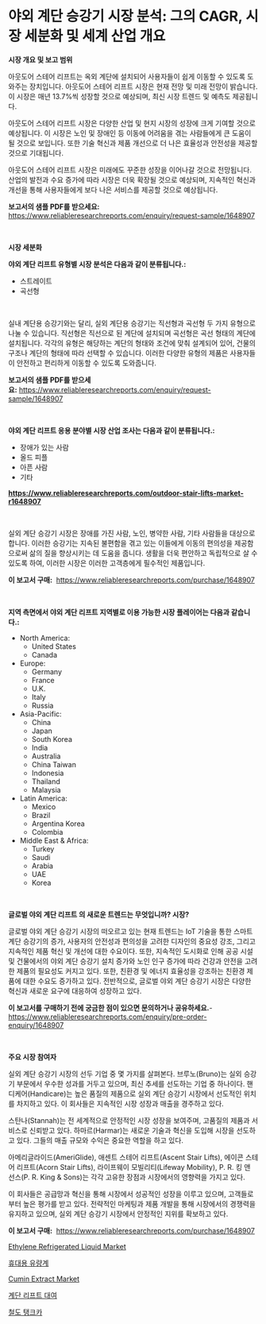 <p><h1>야외 계단 승강기 시장 분석: 그의 CAGR, 시장 세분화 및 세계 산업 개요</h1></p><p><strong>시장 개요 및 보고 범위</strong></p>
<p><p>아웃도어 스테어 리프트는 옥외 계단에 설치되어 사용자들이 쉽게 이동할 수 있도록 도와주는 장치입니다. 아웃도어 스테어 리프트 시장은 현재 전망 및 미래 전망이 밝습니다. 이 시장은 매년 13.7%씩 성장할 것으로 예상되며, 최신 시장 트렌드 및 예측도 제공됩니다. </p><p>아웃도어 스테어 리프트 시장은 다양한 산업 및 현지 시장의 성장에 크게 기여할 것으로 예상됩니다. 이 시장은 노인 및 장애인 등 이동에 어려움을 겪는 사람들에게 큰 도움이 될 것으로 보입니다. 또한 기술 혁신과 제품 개선으로 더 나은 효율성과 안전성을 제공할 것으로 기대됩니다.</p><p>아웃도어 스테어 리프트 시장은 미래에도 꾸준한 성장을 이어나갈 것으로 전망됩니다. 산업의 발전과 수요 증가에 따라 시장은 더욱 확장될 것으로 예상되며, 지속적인 혁신과 개선을 통해 사용자들에게 보다 나은 서비스를 제공할 것으로 예상됩니다.</p></p>
<p><strong>보고서의 샘플 PDF를 받으세요:</strong> <a href="https://www.reliableresearchreports.com/enquiry/request-sample/1648907">https://www.reliableresearchreports.com/enquiry/request-sample/1648907</a></p>
<p>&nbsp;</p>
<p><strong>시장 세분화</strong></p>
<p><strong>야외 계단 리프트 유형별 시장 분석은 다음과 같이 분류됩니다.:</strong></p>
<p><ul><li>스트레이트</li><li>곡선형</li></ul></p>
<p>&nbsp;</p>
<p><p>실내 계단용 승강기와는 달리, 실외 계단용 승강기는 직선형과 곡선형 두 가지 유형으로 나눌 수 있습니다. 직선형은 직선으로 된 계단에 설치되며 곡선형은 곡선 형태의 계단에 설치됩니다. 각각의 유형은 해당하는 계단의 형태와 조건에 맞춰 설계되어 있어, 건물의 구조나 계단의 형태에 따라 선택할 수 있습니다. 이러한 다양한 유형의 제품은 사용자들이 안전하고 편리하게 이동할 수 있도록 도와줍니다.</p></p>
<p><strong>보고서의 샘플 PDF를 받으세요:</strong>&nbsp;<a href="https://www.reliableresearchreports.com/enquiry/request-sample/1648907">https://www.reliableresearchreports.com/enquiry/request-sample/1648907</a></p>
<p>&nbsp;</p>
<p><strong> 야외 계단 리프트 응용 분야별 시장 산업 조사는 다음과 같이 분류됩니다.:</strong></p>
<p><ul><li>장애가 있는 사람</li><li>올드 피플</li><li>아픈 사람</li><li>기타</li></ul></p>
<p><strong><a href="https://www.reliableresearchreports.com/outdoor-stair-lifts-market-r1648907">https://www.reliableresearchreports.com/outdoor-stair-lifts-market-r1648907</a></strong></p>
<p>&nbsp;</p>
<p><p>실외 계단 승강기 시장은 장애를 가진 사람, 노인, 병약한 사람, 기타 사람들을 대상으로합니다. 이러한 승강기는 지속된 불편함을 겪고 있는 이들에게 이동의 편의성을 제공함으로써 삶의 질을 향상시키는 데 도움을 줍니다. 생활을 더욱 편안하고 독립적으로 살 수 있도록 하여, 이러한 시장은 이러한 고객층에게 필수적인 제품입니다.</p></p>
<p><strong>이 보고서 구매:</strong>&nbsp; <a href="https://www.reliableresearchreports.com/purchase/1648907">https://www.reliableresearchreports.com/purchase/1648907</a></p>
<p>&nbsp;</p>
<p><strong>지역 측면에서 야외 계단 리프트 지역별로 이용 가능한 시장 플레이어는 다음과 같습니다.:</strong></p>
<p><ul>
    <li>
        North America:
        <ul>
            <li>United States</li>
            <li>Canada</li>
        </ul>
    </li>
    <li>
        Europe:
        <ul>
            <li>Germany</li>
            <li>France</li>
            <li>U.K.</li>
            <li>Italy</li>
            <li>Russia</li>
        </ul>
    </li>
    <li>
        Asia-Pacific:
        <ul>
            <li>China</li>
            <li>Japan</li>
            <li>South Korea</li>
            <li>India</li>
            <li>Australia</li>
            <li>China Taiwan</li>
            <li>Indonesia</li>
            <li>Thailand</li>
            <li>Malaysia</li>
        </ul>
    </li>
    <li>
        Latin America:
        <ul>
            <li>Mexico</li>
            <li>Brazil</li>
            <li>Argentina Korea</li>
            <li>Colombia</li>
        </ul>
    </li>
    <li>
        Middle East & Africa:
        <ul>
            <li>Turkey</li>
            <li>Saudi</li>
            <li>Arabia</li>
            <li>UAE</li>
            <li>Korea</li>
        </ul>
    </li>
    </ul></p>
<p>&nbsp;</p>
<p><strong>글로벌 야외 계단 리프트 의 새로운 트렌드는 무엇입니까? 시장?</strong></p>
<p><p>글로벌 야외 계단 승강기 시장의 떠오르고 있는 현재 트렌드는 IoT 기술을 통한 스마트 계단 승강기의 증가, 사용자의 안전성과 편의성을 고려한 디자인의 중요성 강조, 그리고 지속적인 제품 혁신 및 개선에 대한 수요이다. 또한, 지속적인 도시화로 인해 공공 시설 및 건물에서의 야외 계단 승강기 설치 증가와 노인 인구 증가에 따라 건강과 안전을 고려한 제품의 필요성도 커지고 있다. 또한, 친환경 및 에너지 효율성을 강조하는 친환경 제품에 대한 수요도 증가하고 있다. 전반적으로, 글로벌 야외 계단 승강기 시장은 다양한 혁신과 새로운 요구에 대응하여 성장하고 있다.</p></p>
<p><strong>이 보고서를 구매하기 전에 궁금한 점이 있으면 문의하거나 공유하세요.</strong>- <a href="https://www.reliableresearchreports.com/enquiry/pre-order-enquiry/1648907">https://www.reliableresearchreports.com/enquiry/pre-order-enquiry/1648907</a></p>
<p>&nbsp;</p>
<p><strong>주요 시장 참여자</strong></p>
<p><p>실외 계단 승강기 시장의 선두 기업 중 몇 가지를 살펴본다. 브루노(Bruno)는 실외 승강기 부문에서 우수한 성과를 거두고 있으며, 최신 추세를 선도하는 기업 중 하나이다. 핸디케어(Handicare)는 높은 품질의 제품으로 실외 계단 승강기 시장에서 선도적인 위치를 차지하고 있다. 이 회사들은 지속적인 시장 성장과 매출을 경주하고 있다.</p><p>스탄나(Stannah)는 전 세계적으로 안정적인 시장 성장을 보여주며, 고품질의 제품과 서비스로 신뢰받고 있다. 하마르(Harmar)는 새로운 기술과 혁신을 도입해 시장을 선도하고 있다. 그들의 매출 규모와 수익은 중요한 역할을 하고 있다.</p><p>아메리글라이드(AmeriGlide), 애센트 스테어 리프트(Ascent Stair Lifts), 에이콘 스테어 리프트(Acorn Stair Lifts), 라이프웨이 모빌리티(Lifeway Mobility), P. R. 킹 앤 선스(P. R. King & Sons)는 각각 고유한 장점과 시장에서의 영향력을 가지고 있다.</p><p>이 회사들은 공급망과 혁신을 통해 시장에서 성공적인 성장을 이루고 있으며, 고객들로부터 높은 평가를 받고 있다. 전략적인 마케팅과 제품 개발을 통해 시장에서의 경쟁력을 유지하고 있으며, 실외 계단 승강기 시장에서 안정적인 지위를 확보하고 있다.</p></p>
<p><strong>이 보고서 구매:</strong>&nbsp;&nbsp;<a href="https://www.reliableresearchreports.com/purchase/1648907">https://www.reliableresearchreports.com/purchase/1648907</a></p>
<p><p><a href="https://issuu.com/reportprime-2/docs/ethylene-refrigerated-liquid-market-size-2030.pptx">Ethylene Refrigerated Liquid Market</a></p><p><a href="https://medium.com/@emmamoy1/%ED%9C%B4%EB%8C%80%EC%9A%A9-%EC%9C%A0%EB%9F%89%EA%B3%84-%EC%8B%9C%EC%9E%A5-%EC%8B%9C%EC%9E%A5-%EC%A0%90%EC%9C%A0%EC%9C%A8-%EC%8B%9C%EC%9E%A5-%ED%8A%B8%EB%A0%8C%EB%93%9C-%EB%B0%8F-%EB%AF%B8%EB%9E%98-%EC%84%B1%EC%9E%A5-%ED%83%90%EC%83%89-97d31905ddb2">휴대용 유량계</a></p><p><a href="https://issuu.com/reportprime-2/docs/cumin-extract-market-size-2030.pptx">Cumin Extract Market</a></p><p><a href="https://github.com/trmesnao7959541/Market-Research-Report-List-1/blob/main/939918028386.md">계단 리프트 대여</a></p><p><a href="https://medium.com/@jackieshlerin9805/%EC%B2%A0%EB%8F%84-%ED%83%B1%ED%81%AC%EC%B9%B4-%EC%8B%9C%EC%9E%A5-%EA%B7%9C%EB%AA%A8%EB%8A%94-%EA%B8%80%EB%A1%9C%EB%B2%8C-%EC%82%B0%EC%97%85%EC%97%90%EC%84%9C-%EC%B5%9C%EC%A0%81%EC%9D%98-%EB%A7%88%EC%BC%80%ED%8C%85-%EC%B1%84%EB%84%90%EC%9D%84-%EB%B3%B4%EC%97%AC%EC%A4%8D%EB%8B%88%EB%8B%A4-f61bd03b0026">철도 탱크카</a></p></p>